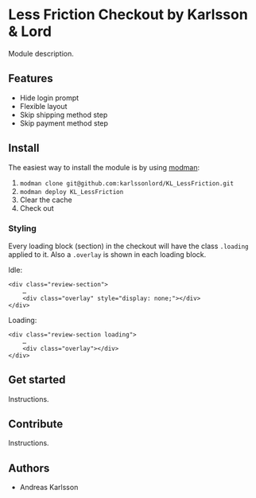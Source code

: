 # Less Friction Checkout by Karlsson & Lord

Module description.

## Features

* Hide login prompt
* Flexible layout
* Skip shipping method step
* Skip payment method step

## Install

The easiest way to install the module is by using [modman](https://github.com/karlssonlord/modman):

1. `modman clone git@github.com:karlssonlord/KL_LessFriction.git`
2. `modman deploy KL_LessFriction`
3. Clear the cache
4. Check out

### Styling

Every loading block (section) in the checkout will have the class `.loading` applied to it. Also a `.overlay` is shown in each loading block.

Idle:

    <div class="review-section">
        …
        <div class="overlay" style="display: none;"></div>
    </div>

Loading:

    <div class="review-section loading">
        …
        <div class="overlay"></div>
    </div>

## Get started

Instructions.

## Contribute

Instructions.

## Authors

* Andreas Karlsson